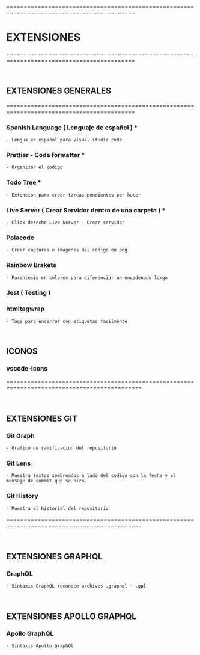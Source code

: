 <br>

===========================================================================================
# EXTENSIONES
===========================================================================================

<br>

## EXTENSIONES GENERALES

===========================================================================================

### Spanish Language  ( Lenguaje de español ) *
    - Lengua en español para visual studio code


### Prettier - Code formatter *
    - Organizar el codigo


### Todo Tree *
    - Extencion para crear tareas pendientes por hacer 

### Live Server ( Crear Servidor dentro de una carpeta ) *
    - Click derecho Live Server - Crear servidor


### Polacode
    - Crear capturas o imagenes del codigo en png 


### Rainbow Brakets
    - Parentesis en colores para diferenciar un encadenado largo

### Jest ( Testing )


### htmltagwrap
    - Tags para encerrar con etiquetas facilmente




<br>

## ICONOS

### vscode-icons

=============================================================================================

<br>

## EXTENSIONES GIT


### Git Graph
    - Grafico de ramificacion del repositorio


### Git Lens
    - Muestra textos sombreados a lado del codigo con la fecha y el mensaje de commit que se hizo.


### Git History
    - Muestra el historial del repositorio


=============================================================================================

<br>

## EXTENSIONES GRAPHQL

###  GraphQL
    - Sintaxis GraphQL reconoce archivos .graphql - .gpl


<br>


## EXTENSIONES APOLLO GRAPHQL

### Apollo GraphQL
    - Sintaxis Apollo GraphQl

